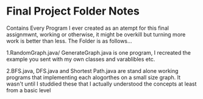 # Final Project Folder Notes
Contains Every Program I ever created as an atempt for this final assignmwnt, working or otherwise, it might be overkill but turning more work is better than less. The Folder is as follows...

1.RandomGraph.java/ GenerateGraph.java is one program, I recreated the example you sent with my own classes and varablibles etc.


2.BFS.java, DFS.java and Shortest Path.java are stand alone working programs that implementing each alogorthes on a small size graph. It wasn't until I studdied these that I actually understood the concepts at least from a basic level 



